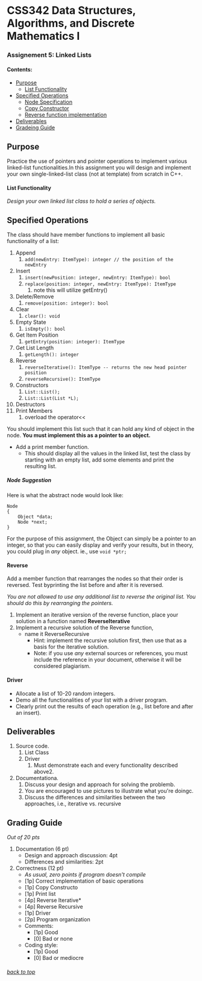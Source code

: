  
# CSS342 Data Structures, Algorithms, and Discrete Mathematics I
### Assignement 5: Linked Lists
#### Contents:
* [Purpose](https://github.com/RyanCPeters/Fall_UWB_2017/blob/master/css_342/LLists_assig5/ReadMe.md#purpose)
	* [List Functionality](https://github.com/RyanCPeters/Fall_UWB_2017/blob/master/css_342/LLists_assig5/ReadMe.md#list-functionality)
* [Specified Operations](https://github.com/RyanCPeters/Fall_UWB_2017/blob/master/css_342/LLists_assig5/ReadMe.md#)
	* [Node Specification](https://github.com/RyanCPeters/Fall_UWB_2017/blob/master/css_342/LLists_assig5/ReadMe.md#here-is-what-the-abstract-node-would-look-like)
	* [Copy Constructor](https://github.com/RyanCPeters/Fall_UWB_2017/blob/master/css_342/LLists_assig5/ReadMe.md#copy-constructor)
	* [Reverse function implementation](https://github.com/RyanCPeters/Fall_UWB_2017/blob/master/css_342/LLists_assig5/ReadMe.md#)
* [Deliverables](https://github.com/RyanCPeters/Fall_UWB_2017/blob/master/css_342/LLists_assig5/ReadMe.md#)
* [Gradeing Guide](https://github.com/RyanCPeters/Fall_UWB_2017/blob/master/css_342/LLists_assig5/ReadMe.md#)

## Purpose
Practice the use of pointers and pointer operations to implement various linked-list functionalities.In this assignment you will design and implement your own single-linked-list class (not at template) from scratch in C++. 

#### List Functionality
_Design your own linked list class to hold a series of objects._

## Specified Operations
The class should have member functions to implement all basic functionality of a list:
	
1. Append
	1. `add(newEntry: ItemType): integer // the position of the newEntry`
2. Insert
	1. `insert(newPosition: integer, newEntry: ItemType): bool`
	2. `replace(position: integer, newEntry: ItemType): ItemType`
		1. note this will utilize getEntry()
3. Delete/Remove
	1. `remove(position: integer): bool`
4. Clear
	1. `clear(): void`
5. Empty State
	1. `isEmpty(): bool`
6. Get Item Position
	1. `getEntry(position: integer): ItemType`
7. Get List Length
	1. `getLength(): integer`
8. Reverse
	1. `reverseIterative(): ItemType -- returns the new head pointer position`
	2. `reverseRecursive(): ItemType `
9. Constructors
	1. `List::List();`
	2. `List::List(List *L);`
10. Destructors
11. Print Members
	1. overload the operator<<

You should implement this list such that it can hold any kind of object in the node. **You must implement this as a pointer to an object.**

* Add a print member function.  
	* This should display all the values in the linked list, test the class by starting with an empty list, add some elements and print the resulting list.

##### Node Suggestion
Here is what the abstract node would look like:


	Node 																
	{
		Object *data;
		Node *next;
	}


For the purpose of this assignment, the Object can simply be a pointer to an integer, so that you can easily display and verify your results, but in theory, you could plug in *any* object. ie., use `void *ptr;`


#### Reverse
Add a member function that rearranges the nodes so that their order is reversed. Test byprinting the list before and after it is reversed.

*You are not allowed to use any additional list to reverse the original list.  You should do this by rearranging the pointers.*

1. Implement an iterative version of the reverse function, place your solution in a function named **ReverseIterative**
2. Implement a recursive solution of the Reverse function,
	* name it ReverseRecursive
		* Hint: implement the recursive solution first, then use that as a basis for the iterative solution.
		* Note: if you use *any* external sources or references, you must include the reference in your document, otherwise it will be considered plagiarism.
		
#### Driver

* Allocate a list of 10-20 random integers.
* Demo all the functionalities of your list with a driver program. 
* Clearly print out the results of each operation (e.g., list before and after an insert).

## Deliverables

1. Source code.
	1. List Class
	2. Driver
		1. Must demonstrate each and every functionality described above2.
2. Documentationa.
	1. Discuss your design and approach for solving the problemb.
	2. You are encouraged to use pictures to illustrate what you're doingc.
	3. Discuss the differences and similarities between the two approaches, i.e., iterative vs. recursive

## Grading Guide
*Out of 20 pts*

1. Documentation (6 pt)
	* Design and approach discussion: 4pt
	* Differences and similarities: 2pt
2. Correctness (12 pt) 
	* _As usual, zero points if program doesn't compile_
	* [1p] Correct implementation of basic operations
	* [1p] Copy Constructo
	* [1p] Print list
	* [4p] Reverse Iterative*
	* [4p] Reverse Recursive
	* [1p] Driver
	* [2p] Program organization
	* Comments:
		* [1p] Good 
		* [0] Bad or none
	* Coding style:
		* [1p] Good 
		* [0] Bad or mediocre
	
###### [back to top](https://github.com/RyanCPeters/Fall_UWB_2017/blob/master/css_342/LLists_assig5/ReadMe.md#css342-data-structures-algorithms-and-discrete-mathematics-i)
